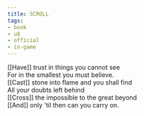 ```yaml
---
title: SCROLL
tags:
- book
- u8
- official
- in-game
---
```


  
[[Have]] trust in things you cannot see  
For in the smallest you must believe.  
[[Cast]] stone into flame and you shall find  
All your doubts left behind  
[[Cross]] the impossible to the great beyond  
[[And]] only 'til then can you carry on.  